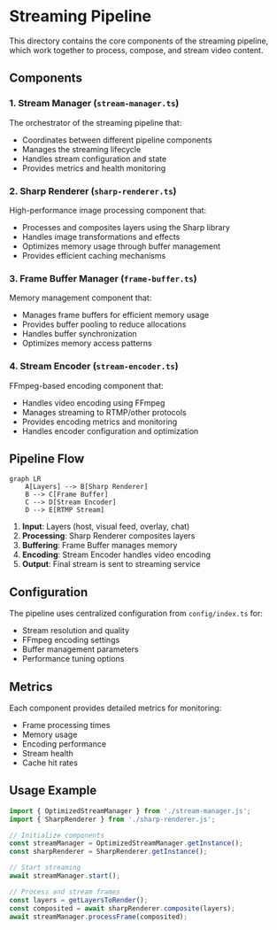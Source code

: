 # Streaming Pipeline

This directory contains the core components of the streaming pipeline, which work together to process, compose, and stream video content.

## Components

### 1. Stream Manager (`stream-manager.ts`)
The orchestrator of the streaming pipeline that:
- Coordinates between different pipeline components
- Manages the streaming lifecycle
- Handles stream configuration and state
- Provides metrics and health monitoring

### 2. Sharp Renderer (`sharp-renderer.ts`)
High-performance image processing component that:
- Processes and composites layers using the Sharp library
- Handles image transformations and effects
- Optimizes memory usage through buffer management
- Provides efficient caching mechanisms

### 3. Frame Buffer Manager (`frame-buffer.ts`)
Memory management component that:
- Manages frame buffers for efficient memory usage
- Provides buffer pooling to reduce allocations
- Handles buffer synchronization
- Optimizes memory access patterns

### 4. Stream Encoder (`stream-encoder.ts`)
FFmpeg-based encoding component that:
- Handles video encoding using FFmpeg
- Manages streaming to RTMP/other protocols
- Provides encoding metrics and monitoring
- Handles encoder configuration and optimization

## Pipeline Flow

```mermaid
graph LR
    A[Layers] --> B[Sharp Renderer]
    B --> C[Frame Buffer]
    C --> D[Stream Encoder]
    D --> E[RTMP Stream]
```

1. **Input**: Layers (host, visual feed, overlay, chat)
2. **Processing**: Sharp Renderer composites layers
3. **Buffering**: Frame Buffer manages memory
4. **Encoding**: Stream Encoder handles video encoding
5. **Output**: Final stream is sent to streaming service

## Configuration

The pipeline uses centralized configuration from `config/index.ts` for:
- Stream resolution and quality
- FFmpeg encoding settings
- Buffer management parameters
- Performance tuning options

## Metrics

Each component provides detailed metrics for monitoring:
- Frame processing times
- Memory usage
- Encoding performance
- Stream health
- Cache hit rates

## Usage Example

```typescript
import { OptimizedStreamManager } from './stream-manager.js';
import { SharpRenderer } from './sharp-renderer.js';

// Initialize components
const streamManager = OptimizedStreamManager.getInstance();
const sharpRenderer = SharpRenderer.getInstance();

// Start streaming
await streamManager.start();

// Process and stream frames
const layers = getLayersToRender();
const composited = await sharpRenderer.composite(layers);
await streamManager.processFrame(composited);
``` 